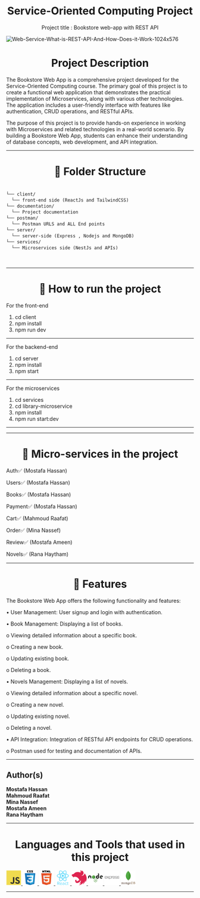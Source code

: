 <h1 align="center">Service-Oriented Computing Project</h1>
<p align="center">Project title : Bookstore web-app with REST API </p>
<p align="center">
  
![Web-Service-What-is-REST-API-And-How-Does-it-Work-1024x576](https://github.com/mahmoudraafat1/ServiceOrientedComputing/assets/81190585/f144c0a0-65d7-45d2-843c-4e2ac2614b55)

</p>
<h1 align="center">Project Description </h1>

The Bookstore Web App is a comprehensive project developed for the Service-Oriented Computing course. The primary goal of this project is to create a functional web application that demonstrates the practical implementation of Microservices, along with various other technologies. The application includes a user-friendly interface with features like authentication, CRUD operations, and RESTful APIs.

The purpose of this project is to provide hands-on experience in working with Microservices and related technologies in a real-world scenario. By building a Bookstore Web App, students can enhance their understanding of database concepts, web development, and API integration.

<hr>


<h1 align="center">🚀 Folder Structure</h1>

```

└── client/
  └── front-end side (ReactJs and TailwindCSS)
└── documentation/
  └── Project documentation
└── postman/
  └── Postman URLS and ALL End points
└── server/
  └── server-side (Express , Nodejs and MongoDB)
└── services/
  └── Microservices side (NestJs and APIs)

   
```

<hr>

<h1 align="center">🚀 How to run the project</h1>

For the front-end

  1) cd client
  2) npm install
  3) npm run dev
--------------------
For the backend-end

  1) cd server
  2) npm install
  3) npm start
--------------------  
For the microservices

  1) cd services
  2) cd library-microservice
  3) npm install
  4) npm run start:dev
--------------------
     
<hr>
<h1 align="center">🚀 Micro-services in the project</h1>


Auth✅ (Mostafa Hassan)

Users✅ (Mostafa Hassan)

Books✅ (Mostafa Hassan)

Payment✅ (Mostafa Hassan)

Cart✅ (Mahmoud Raafat)

Order✅ (Mina Nassef)

Review✅ (Mostafa Ameen)

Novels✅ (Rana Haytham)

<hr>

<h1 align="center">🚀 Features</h1>

The Bookstore Web App offers the following functionality and features:

• User Management: User signup and login with authentication.

• Book Management: Displaying a list of books.

  o Viewing detailed information about a specific book.
  
  o Creating a new book.
  
  o Updating existing book.
  
  o Deleting a book.
  
• Novels Management: Displaying a list of novels.

  o Viewing detailed information about a specific novel.
  
  o Creating a new novel.
  
  o Updating existing novel.
  
  o Deleting a novel.
  
• API Integration: Integration of RESTful API endpoints for CRUD operations.

  o Postman used for testing and documentation of APIs.

<hr>

## Author(s)
**Mostafa Hassan**
</br>
**Mahmoud Raafat**
</br>
**Mina Nassef**
</br>
**Mostafa Ameen**
</br>
**Rana Haytham**
<hr>
<h1 align="center">Languages and Tools that used in this project</h1>

<a href="https://developer.mozilla.org/en-US/docs/Web/JavaScript" target="_blank" rel="noreferrer">
        <img src="https://raw.githubusercontent.com/devicons/devicon/master/icons/javascript/javascript-original.svg" alt="javascript" width="40" height="40"/>
      </a><a href="https://www.w3schools.com/css/" target="_blank" rel="noreferrer">
        <img src="https://raw.githubusercontent.com/devicons/devicon/master/icons/css3/css3-original-wordmark.svg" alt="css3" width="40" height="40"/>
      </a>
      <a href="https://www.w3.org/html/" target="_blank" rel="noreferrer">
        <img src="https://raw.githubusercontent.com/devicons/devicon/master/icons/html5/html5-original-wordmark.svg" alt="html5" width="40" height="40"/>
      </a>
  <a href="https://reactjs.org/" target="_blank" rel="noreferrer">
        <img src="https://raw.githubusercontent.com/devicons/devicon/master/icons/react/react-original-wordmark.svg" alt="react" width="40" height="40"/>
      </a>
      <a href="https://nestjs.com/" target="_blank" rel="noreferrer"> <img src="https://raw.githubusercontent.com/devicons/devicon/master/icons/nestjs/nestjs-plain.svg" alt="nestjs" width="40" height="40"/>
       <a href="https://nodejs.org" target="_blank" rel="noreferrer">
        <img src="https://raw.githubusercontent.com/devicons/devicon/master/icons/nodejs/nodejs-original-wordmark.svg" alt="nodejs" width="40" height="40"/>
      </a>
     <a href="https://expressjs.com" target="_blank" rel="noreferrer">
        <img src="https://raw.githubusercontent.com/devicons/devicon/master/icons/express/express-original-wordmark.svg" alt="express" width="40" height="40"/>
     </a>
     <a href="https://www.mongodb.com/" target="_blank" rel="noreferrer">
        <img src="https://raw.githubusercontent.com/devicons/devicon/master/icons/mongodb/mongodb-original-wordmark.svg" alt="mongodb" width="40"height="40"/>
      </a>
  
    


<hr>
